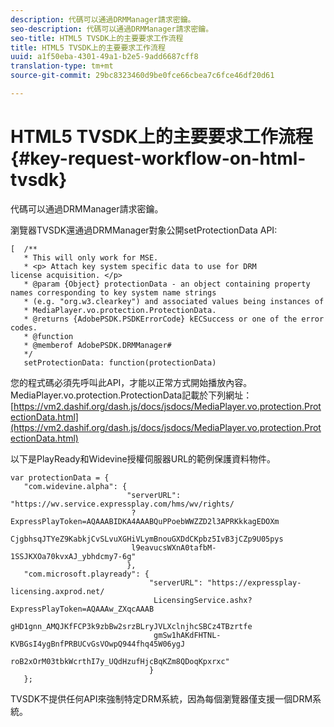 ```yaml
---
description: 代碼可以通過DRMManager請求密鑰。
seo-description: 代碼可以通過DRMManager請求密鑰。
seo-title: HTML5 TVSDK上的主要要求工作流程
title: HTML5 TVSDK上的主要要求工作流程
uuid: a1f50eba-4301-49a1-b2e5-9add6687cff8
translation-type: tm+mt
source-git-commit: 29bc8323460d9be0fce66cbea7c6fce46df20d61

---
```



# HTML5 TVSDK上的主要要求工作流程{#key-request-workflow-on-html-tvsdk}

代碼可以通過DRMManager請求密鑰。

瀏覽器TVSDK還通過DRMManager對象公開setProtectionData API:

```
[  /** 
   * This will only work for MSE. 
   * <p> Attach key system specific data to use for DRM 
license acquisition. </p> 
   * @param {Object} protectionData - an object containing property names corresponding to key system name strings 
   * (e.g. "org.w3.clearkey") and associated values being instances of 
   * MediaPlayer.vo.protection.ProtectionData. 
   * @returns {AdobePSDK.PSDKErrorCode} kECSuccess or one of the error codes. 
   * @function 
   * @memberof AdobePSDK.DRMManager# 
   */ 
   setProtectionData: function(protectionData) 
```

您的程式碼必須先呼叫此API，才能以正常方式開始播放內容。 MediaPlayer.vo.protection.ProtectionData記載於下列網址： [https://vm2.dashif.org/dash.js/docs/jsdocs/MediaPlayer.vo.protection.ProtectionData.html](https://vm2.dashif.org/dash.js/docs/jsdocs/MediaPlayer.vo.protection.ProtectionData.html)

以下是PlayReady和Widevine授權伺服器URL的範例保護資料物件。

```
var protectionData = { 
   "com.widevine.alpha": { 
                          "serverURL": "https://wv.service.expressplay.com/hms/wv/rights/ 
                           ?ExpressPlayToken=AQAAABIDKA4AAABQuPPoebWWZZD2l3APRKkkagEDOXm 
                           CjgbhsqJTYeZ9KabkjCvSLvuXGHiVLymBnouGXDdCKpbz5IvB3jCZp9U05pys 
                           l9eavucsWXnA0tafbM-1SSJKXOa70kvxAJ_ybhdcmy7-6g" 
                          }, 
   "com.microsoft.playready": { 
                               "serverURL": "https://expressplay-licensing.axprod.net/ 
                                LicensingService.ashx?ExpressPlayToken=AQAAAw_ZXqcAAAB 
                                gHD1gnn_AMQJKfFCP3k9zbBw2srzBLryJVLXclnjhcSBCz4TBzrtfe 
                                gmSw1hAKdFHTNL-KVBGsI4ygBnfPRBUCvGsVOwpQ944fhq45W06ygJ 
                                roB2xOrM03tbkWcrthI7y_UQdHzufHjcBqKZm8QDoqKpxrxc" 
                               } 
   };
```

TVSDK不提供任何API來強制特定DRM系統，因為每個瀏覽器僅支援一個DRM系統。

